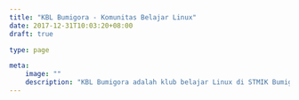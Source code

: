 ```yaml
---
title: "KBL Bumigora - Komunitas Belajar Linux"
date: 2017-12-31T10:03:20+08:00
draft: true

type: page

meta:
    image: ""
    description: "KBL Bumigora adalah klub belajar Linux di STMIK Bumigora Mataram"
---
```


<!-- ini adalah meta data untuk halaman index, jangan tulis artikel di sini -->

